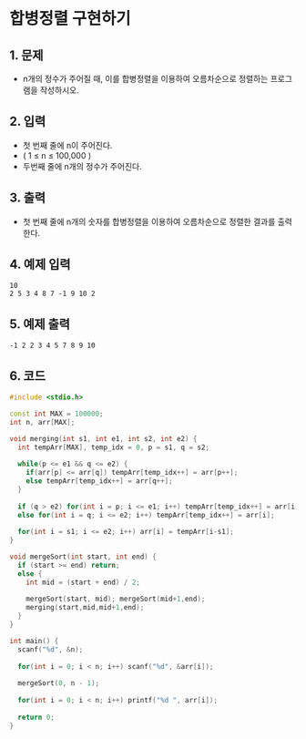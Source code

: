# 합병정렬 구현하기

## 1. 문제
- n개의 정수가 주어질 때, 이를 합병정렬을 이용하여 오름차순으로 정렬하는 프로그램을 작성하시오.

## 2. 입력
- 첫 번째 줄에 n이 주어진다.
- ( 1 ≤ n ≤ 100,000 )
- 두번째 줄에 n개의 정수가 주어진다. 

## 3. 출력
- 첫 번째 줄에 n개의 숫자를 합병정렬을 이용하여 오름차순으로 정렬한 결과를 출력한다.

## 4. 예제 입력
```
10
2 5 3 4 8 7 -1 9 10 2
```

## 5. 예제 출력
```
-1 2 2 3 4 5 7 8 9 10
```

## 6. 코드

```c++
#include <stdio.h>

const int MAX = 100000;
int n, arr[MAX];

void merging(int s1, int e1, int s2, int e2) {
  int tempArr[MAX], temp_idx = 0, p = s1, q = s2;
  
  while(p <= e1 && q <= e2) {
    if(arr[p] <= arr[q]) tempArr[temp_idx++] = arr[p++];
    else tempArr[temp_idx++] = arr[q++];
  }
  
  if (q > e2) for(int i = p; i <= e1; i++) tempArr[temp_idx++] = arr[i];
  else for(int i = q; i <= e2; i++) tempArr[temp_idx++] = arr[i];
  
  for(int i = s1; i <= e2; i++) arr[i] = tempArr[i-s1];
}

void mergeSort(int start, int end) {
  if (start >= end) return;
  else {
    int mid = (start + end) / 2;
  
    mergeSort(start, mid); mergeSort(mid+1,end);
    merging(start,mid,mid+1,end);
  }
}

int main() {
  scanf("%d", &n);
  
  for(int i = 0; i < n; i++) scanf("%d", &arr[i]);
  
  mergeSort(0, n - 1);
  
  for(int i = 0; i < n; i++) printf("%d ", arr[i]);
  
  return 0;
}
```
